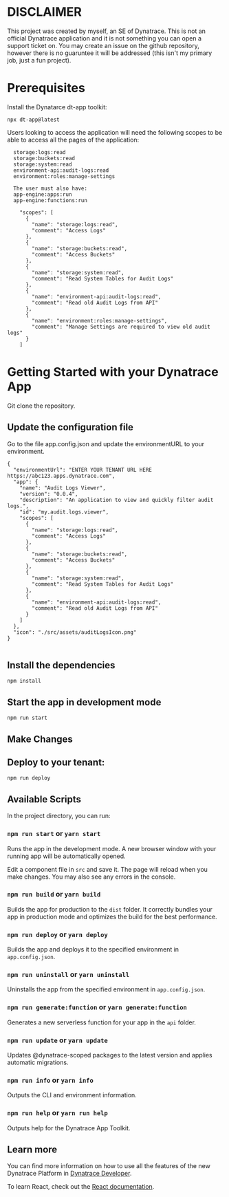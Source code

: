 # DISCLAIMER
This project was created by myself, an SE of Dynatrace. This is not an official Dynatrace application and it is not something you can open a support ticket on. You may create an issue on the github repository, however there is no guaruntee it will be addressed (this isn't my primary job, just a fun project). 

# Prerequisites

Install the Dynatarce dt-app toolkit:
```
npx dt-app@latest
```

Users looking to access the application will need the following scopes to be able to access all the pages of the application:
```
  storage:logs:read
  storage:buckets:read
  storage:system:read
  environment-api:audit-logs:read
  environment:roles:manage-settings

  The user must also have:
  app-engine:apps:run
  app-engine:functions:run
```

```
    "scopes": [
      {
        "name": "storage:logs:read",
        "comment": "Access Logs"
      },
      {
        "name": "storage:buckets:read",
        "comment": "Access Buckets"
      },
      {
        "name": "storage:system:read",
        "comment": "Read System Tables for Audit Logs"
      },
      {
        "name": "environment-api:audit-logs:read",
        "comment": "Read old Audit Logs from API"
      },
      {
        "name": "environment:roles:manage-settings",
        "comment": "Manage Settings are required to view old audit logs"
      }
    ]
```

# Getting Started with your Dynatrace App

Git clone the repository.

## Update the configuration file
Go to the file app.config.json and update the environmentURL to your environment.

```
{
  "environmentUrl": "ENTER YOUR TENANT URL HERE https://abc123.apps.dynatrace.com",
  "app": {
    "name": "Audit Logs Viewer",
    "version": "0.0.4",
    "description": "An application to view and quickly filter audit logs.",
    "id": "my.audit.logs.viewer",
    "scopes": [
      {
        "name": "storage:logs:read",
        "comment": "Access Logs"
      },
      {
        "name": "storage:buckets:read",
        "comment": "Access Buckets"
      },
      {
        "name": "storage:system:read",
        "comment": "Read System Tables for Audit Logs"
      },
      {
        "name": "environment-api:audit-logs:read",
        "comment": "Read old Audit Logs from API"
      }
    ]
  },
  "icon": "./src/assets/auditLogsIcon.png"
}


```

## Install the dependencies
```npm install```

## Start the app in development mode
```npm run start```
## Make Changes

## Deploy to your tenant:
```npm run deploy```

## Available Scripts

In the project directory, you can run:

### `npm run start` or `yarn start`

Runs the app in the development mode. A new browser window with your running app will be automatically opened.

Edit a component file in `src` and save it. The page will reload when you make changes. You may also see any errors in the console.

### `npm run build` or `yarn build`

Builds the app for production to the `dist` folder. It correctly bundles your app in production mode and optimizes the build for the best performance.

### `npm run deploy` or `yarn deploy`

Builds the app and deploys it to the specified environment in `app.config.json`.

### `npm run uninstall` or `yarn uninstall`

Uninstalls the app from the specified environment in `app.config.json`.

### `npm run generate:function` or `yarn generate:function`

Generates a new serverless function for your app in the `api` folder.

### `npm run update` or `yarn update`

Updates @dynatrace-scoped packages to the latest version and applies automatic migrations.

### `npm run info` or `yarn info`

Outputs the CLI and environment information.

### `npm run help` or `yarn run help`

Outputs help for the Dynatrace App Toolkit.

## Learn more

You can find more information on how to use all the features of the new Dynatrace Platform in [Dynatrace Developer](https://dt-url.net/developers).

To learn React, check out the [React documentation](https://reactjs.org/).
